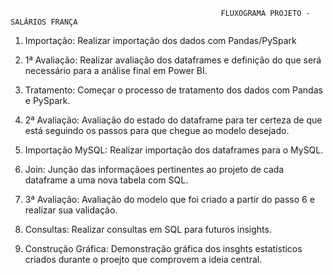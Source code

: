                                                    FLUXOGRAMA PROJETO - SALÁRIOS FRANÇA
                                                   
1. Importação:
    Realizar importação dos dados com Pandas/PySpark

2. 1ª Avaliação:
    Realizar avaliação dos dataframes e definição do que será necessário para 
    a análise final em Power BI.
   
3. Tratamento:
    Começar o processo de tratamento dos dados com Pandas e PySpark.
    
4. 2ª Avaliação:
    Avaliação do estado do dataframe para ter certeza de que está seguindo
    os passos para que chegue ao modelo desejado.
    
5. Importação MySQL:
    Realizar importação dos dataframes para o MySQL.

6. Join:
    Junção das informaçãoes pertinentes ao projeto de cada dataframe a uma
    nova tabela com SQL.   
    
7. 3ª Avaliação:
    Avaliação do modelo que foi criado a partir do passo 6 e realizar sua validação.
    
8. Consultas:
    Realizar consultas em SQL para futuros insights.
    
9. Construção Gráfica:
    Demonstração gráfica dos insghts estatísticos criados durante o proejto que
    comprovem a ideia central.
                                                 